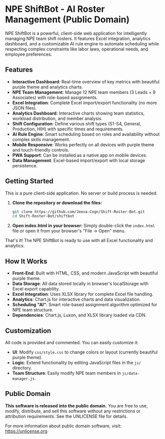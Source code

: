 # NPE ShiftBot - AI Roster Management (Public Domain)

NPE ShiftBot is a powerful, client-side web application for intelligently managing NPE team shift rosters. It features Excel integration, analytics dashboard, and a customizable AI rule engine to automate scheduling while respecting complex constraints like labor laws, operational needs, and employee preferences.

## Features

- **Interactive Dashboard**: Real-time overview of key metrics with beautiful purple theme and analytics charts.
- **NPE Team Management**: Manage 12 NPE team members (3 Leads + 9 Associates) with role-based assignments.
- **Excel Integration**: Complete Excel import/export functionality (no more JSON files).
- **Analytics Dashboard**: Interactive charts showing team statistics, workload distribution, and member analysis.
- **Shift Configuration**: Define various shift types (S1-S4, General, Production, HIH) with specific times and requirements.
- **AI Rule Engine**: Smart scheduling based on roles and availability without complex skills management.
- **Mobile Responsive**: Works perfectly on all devices with purple theme and touch-friendly controls.
- **PWA Support**: Can be installed as a native app on mobile devices.
- **Data Management**: Excel-based import/export with local storage persistence.

## Getting Started

This is a pure client-side application. No server or build process is needed.

1. **Clone the repository or download the files:**
   ```bash
   git clone https://github.com/Jeeva-Cogn/Shift-Roster-Bot.git
   cd Shift-Roster-Bot/shiftbot
   ```

2. **Open index.html in your browser:**
   Simply double-click the `index.html` file or open it from your browser's "File -> Open" menu.

That's it! The NPE ShiftBot is ready to use with all Excel functionality and analytics.

## How It Works

- **Front-End**: Built with HTML, CSS, and modern JavaScript with beautiful purple theme.
- **Data Storage**: All data stored locally in browser's localStorage with Excel export capability.
- **Excel Integration**: Uses XLSX library for complete Excel file handling.
- **Analytics**: Chart.js for interactive charts and data visualization.
- **Scheduling "AI"**: Smart role-based assignment algorithm optimized for NPE team structure.
- **Dependencies**: Chart.js, Luxon, and XLSX library loaded via CDN.

## Customization

All code is provided and commented. You can easily customize it:

- **UI**: Modify `css/style.css` to change colors or layout (currently beautiful purple theme).
- **Logic**: Extend functionality by editing JavaScript files in the `js/` directory.
- **Team Structure**: Easily modify NPE team members in `js/data-manager.js`.

## Public Domain

**This software is released into the public domain.** You are free to use, modify, distribute, and sell this software without any restrictions or attribution requirements. See the UNLICENSE file for details.

For more information about public domain software, visit: https://unlicense.org
